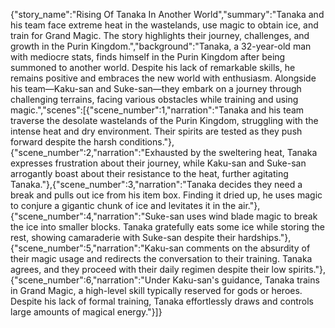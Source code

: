 {"story_name":"Rising Of Tanaka In Another World","summary":"Tanaka and his team face extreme heat in the wastelands, use magic to obtain ice, and train for Grand Magic. The story highlights their journey, challenges, and growth in the Purin Kingdom.","background":"Tanaka, a 32-year-old man with mediocre stats, finds himself in the Purin Kingdom after being summoned to another world. Despite his lack of remarkable skills, he remains positive and embraces the new world with enthusiasm. Alongside his team—Kaku-san and Suke-san—they embark on a journey through challenging terrains, facing various obstacles while training and using magic.","scenes":[{"scene_number":1,"narration":"Tanaka and his team traverse the desolate wastelands of the Purin Kingdom, struggling with the intense heat and dry environment. Their spirits are tested as they push forward despite the harsh conditions."},{"scene_number":2,"narration":"Exhausted by the sweltering heat, Tanaka expresses frustration about their journey, while Kaku-san and Suke-san arrogantly boast about their resistance to the heat, further agitating Tanaka."},{"scene_number":3,"narration":"Tanaka decides they need a break and pulls out ice from his item box. Finding it dried up, he uses magic to conjure a gigantic chunk of ice and levitates it in the air."},{"scene_number":4,"narration":"Suke-san uses wind blade magic to break the ice into smaller blocks. Tanaka gratefully eats some ice while storing the rest, showing camaraderie with Suke-san despite their hardships."},{"scene_number":5,"narration":"Kaku-san comments on the absurdity of their magic usage and redirects the conversation to their training. Tanaka agrees, and they proceed with their daily regimen despite their low spirits."},{"scene_number":6,"narration":"Under Kaku-san's guidance, Tanaka trains in Grand Magic, a high-level skill typically reserved for gods or heroes. Despite his lack of formal training, Tanaka effortlessly draws and controls large amounts of magical energy."}]}